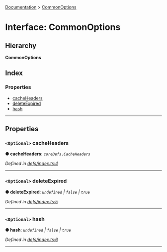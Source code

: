 [Documentation](../README.md) > [CommonOptions](../interfaces/commonoptions.md)

# Interface: CommonOptions

## Hierarchy

**CommonOptions**

## Index

### Properties

* [cacheHeaders](commonoptions.md#cacheheaders)
* [deleteExpired](commonoptions.md#deleteexpired)
* [hash](commonoptions.md#hash)

---

## Properties

<a id="cacheheaders"></a>

### `<Optional>` cacheHeaders

**● cacheHeaders**: *`coreDefs.CacheHeaders`*

*Defined in [defs/index.ts:4](https://github.com/badbatch/cachemap/blob/e3c87c4/packages/core-worker/src/defs/index.ts#L4)*

___
<a id="deleteexpired"></a>

### `<Optional>` deleteExpired

**● deleteExpired**: *`undefined` \| `false` \| `true`*

*Defined in [defs/index.ts:5](https://github.com/badbatch/cachemap/blob/e3c87c4/packages/core-worker/src/defs/index.ts#L5)*

___
<a id="hash"></a>

### `<Optional>` hash

**● hash**: *`undefined` \| `false` \| `true`*

*Defined in [defs/index.ts:6](https://github.com/badbatch/cachemap/blob/e3c87c4/packages/core-worker/src/defs/index.ts#L6)*

___

